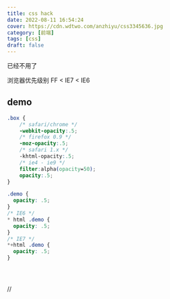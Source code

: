 ```yaml
---
title: css hack
date: 2022-08-11 16:54:24
cover: https://cdn.wdtwo.com/anzhiyu/css3345636.jpg
category: [前端]
tags: [css]
draft: false
---
```

已经不用了
<!--more-->
浏览器优先级别 FF < IE7 < IE6
## demo
```css
.box {
    /* safari/chrome */
    -webkit-opacity:.5;
    /* firefox 0.9 */
    -moz-opacity:.5;
    /* safari 1.x */
    -khtml-opacity:.5;
    /* ie4 - ie9 */
    filter:alpha(opacity=50);
    opacity:.5;
}

.demo {
  opacity: .5;
}
/* IE6 */
* html .demo {
  opacity: .5;
}
/* IE7 */
*+html .demo {
  opacity: .5;
}





```

























//
